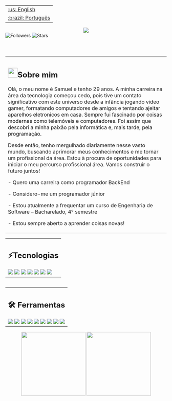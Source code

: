 <table align="right">
  <tr>
  <td>
   <a href="">:us: English</a>
  </td>
 </tr>
  <tr>
  <td>
   <a href="">:brazil: Português</a>
  </td>
 </tr>
</table>
<h2></h2>
<header>
 <div align="center">
  <img src="https://readme-typing-svg.herokuapp.com/?color=ff1659&size=35&center=true&vCenter=true&width=1000&lines=HELLO,+Dev_;Be+Welcome!+:%29_" />
 </div>
 <section align='left'>
  <img src="https://komarev.com/ghpvc/?username=samuelinfor&label=Profile%20views&color=ff33ff&style=flat" alt="Followers" />
  <img src="https://img.shields.io/github/stars/samuelinfor?affiliations=OWNER%2CCOLLABORATOR&color=ff33ff&style=flat" alt="Stars"/>
 </section>  
</header>
<main>
 <table>
  <tr>
   <td>
    <h2><img src="https://emojis.slackmojis.com/emojis/images/1531849430/4246/blob-sunglasses.gif?1531849430" width="30"/>Sobre mim</h2>
    <p>
Olá, o meu nome é Samuel e tenho 29 anos. A minha carreira na área da tecnologia começou cedo, pois tive um contato significativo com este universo desde a infância jogando video gamer, formatando computadores de  amigos e tentando ajeitar aparelhos eletronicos em casa. Sempre fui fascinado por coisas modernas como telemóveis e computadores. Foi assim que descobri a minha paixão pela informática e, mais tarde, pela programação.

Desde então, tenho mergulhado diariamente nesse vasto mundo, buscando aprimorar meus conhecimentos e me tornar um profissional da área. Estou à procura de oportunidades para iniciar o meu percurso profissional área. Vamos construir o futuro juntos!
    <p>- Quero uma carreira como programador BackEnd </p>
    <p>- Considero-me um programador júnior </p>
    <p>- Estou atualmente a frequentar um curso de Engenharia de Software – Bacharelado, 4° semestre</p>
    <p>- Estou sempre aberto a aprender coisas novas!</p>
   </td>
  </tr>
 </table>
  <table>
   <tr>
   <td> 
    <h2>⚡Tecnologias </h2>
    <img src="https://img.shields.io/badge/-HTML-0D1117?style=for-the-badge&logo=HTML5&logoColor=&labelColor=0D1117"/>
    <img src="https://img.shields.io/badge/-CSS-0D1117?style=for-the-badge&logo=CSS3&logoColor=1572B6&labelColor=0D1117"/>
    <img src="https://img.shields.io/badge/-JavaScript-0D1117?style=for-the-badge&logo=JavaScript&logoColor=&labelColor=0D1117"/>
     <img src="https://img.shields.io/badge/java-0D1117.svg?style=for-the-badge&logo=openjdk&logoColor=white"/>
    <img src="https://img.shields.io/badge/-mysql-0D1117?style=for-the-badge&logo=mysql&labelColor=0D1117"/>
    <img src="https://img.shields.io/badge/Node.js-0D1117?style=for-the-badge&logo=node.js&logoColor=#adff2f" />
    <img src="https://img.shields.io/badge/JAVA Spring-0D1117?style=for-the-badge&logo=springboot&logoColor=#adff2f" />
   </td>
  </tr>
   <table/>
 <table align="center">
  <tr>
   <td>
    <h2>🛠 Ferramentas</h2>
    <img src="https://img.shields.io/badge/Canva-0D1117?style=for-the-badge&logo=canva&logoColor=1572B6&labelColor=0D1117">
    <img src="https://img.shields.io/badge/-GitHub-0D1117?style=for-the-badge&logo=github&logoColor=&labelColor=0D1117"/>
    <img src="https://img.shields.io/badge/-Debian-0D1117?style=for-the-badge&logo=debian&labelColor=0D1117"/>
    <img src="https://img.shields.io/badge/-Visual Studio Code-0D1117?style=for-the-badge&logo=visual-studio-code&logoColor=007ACC&labelColor=0D1117"/>
     <img src="https://img.shields.io/badge/IntelliJIDEA-0D1117.svg?style=for-the-badge&logo=intellij-idea&logoColor=white"/>
    <img src="https://img.shields.io/badge/-Git-0D1117?style=for-the-badge&logo=git&&logoColor=&labelColor=0D1117"/>
        <img src="https://img.shields.io/badge/figma-0D1117.svg?style=for-the-badge&logo=figma&logoColor=%2361DAFB"/>
     <img src="https://img.shields.io/badge/Notion-0D1117.svg?style=for-the-badge&logo=notion&logoColor=%2361DAFB"/>
     <img src="https://img.shields.io/badge/Trello-0D1117.svg?style=for-the-badge&logo=Trello&logoColor=white" />
   </td>
  </tr>
   <table/>
 <section align='center'>
  <img height="200px" src="https://github-readme-stats.vercel.app/api/top-langs/?username=samuelinfor&layout=compact&hide_border=true&&theme=dracula"/>
  <img height="200px" src="https://github-readme-stats.vercel.app/api?username=samuelinfor&layout=compact&hide_border=true&&theme=dracula"/>
 </section>
</main> 
